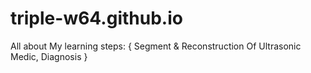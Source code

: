 # triple-w64.github.io
 All about My learning steps:
 {
Segment & Reconstruction Of Ultrasonic Medic, Diagnosis
 }
